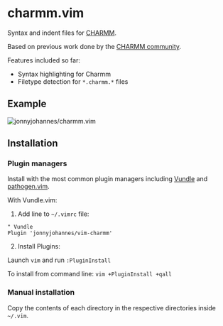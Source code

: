# charmm.vim

Syntax and indent files for [CHARMM](https://www.charmm.org/charmm/).

Based on previous work done by the [CHARMM community](https://www.charmm.org/ubbthreads/ubbthreads.php?ubb=showflat&Number=19038).

Features included so far:

* Syntax highlighting for Charmm
* Filetype detection for `*.charmm.*` files

## Example

![jonnyjohannes/charmm.vim](https://dl.dropboxusercontent.com/u/9525837/vim-charmm.png "jonnyjohannes/charmm.vim")

## Installation

### Plugin managers

Install with the most common plugin managers including [Vundle](https://github.com/VundleVim/Vundle.vim) and [pathogen.vim](https://github.com/tpope/vim-pathogen).

With Vundle.vim:

1. Add line to `~/.vimrc` file:

  ```viml
  " Vundle
  Plugin 'jonnyjohannes/vim-charmm'
  ```

2. Install Plugins:

  Launch `vim` and run `:PluginInstall`
  
  To install from command line: `vim +PluginInstall +qall`

### Manual installation

Copy the contents of each directory in the respective directories inside `~/.vim`.
